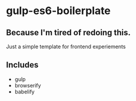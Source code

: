 # gulp-es6-boilerplate
## Because I'm tired of redoing this.
Just a simple template for frontend experiements

## Includes
- gulp
- browserify
- babelify
